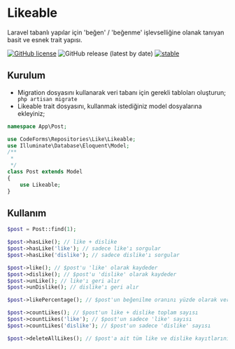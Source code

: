 # Likeable
Laravel tabanlı yapılar için 'beğen' / 'beğenme' işlevselliğine olanak tanıyan basit ve esnek trait yapısı.

[![GitHub license](https://img.shields.io/github/license/codeforms/Likeable)](https://github.com/codeforms/Likeable/blob/master/LICENSE)
![GitHub release (latest by date)](https://img.shields.io/github/v/release/codeforms/Likeable)
[![stable](http://badges.github.io/stability-badges/dist/stable.svg)](https://github.com/codeforms/Likeable/releases)

## Kurulum
* Migration dosyasını kullanarak veri tabanı için gerekli tabloları oluşturun;
``` php artisan migrate```
* Likeable trait dosyasını, kullanmak istediğiniz model dosyalarına ekleyiniz;
```php
namespace App\Post;

use CodeForms\Repositories\Like\Likeable;
use Illuminate\Database\Eloquent\Model;
/**
 * 
 */
class Post extends Model 
{
	use Likeable;
}
```

## Kullanım
```php
$post = Post::find(1);

$post->hasLike(); // like + dislike
$post->hasLike('like'); // sadece like'ı sorgular
$post->hasLike('dislike'); // sadece dislike'ı sorgular

$post->like(); // $post'u 'like' olarak kaydeder
$post->dislike(); // $post'u 'dislike' olarak kaydeder
$post->unLike(); // like'ı geri alır
$post->unDislike(); // dislike'ı geri alır

$post->likePercentage(); // $post'un beğenilme oranını yüzde olarak verir

$post->countLikes(); // $post'un like + dislike toplam sayısı
$post->countLikes('like'); // $post'un sadece 'like' sayısı
$post->countLikes('dislike'); // $post'un sadece 'dislike' sayısı

$post->deleteAllLikes(); // $post'a ait tüm like ve dislike kayıtlarını siler
``` 